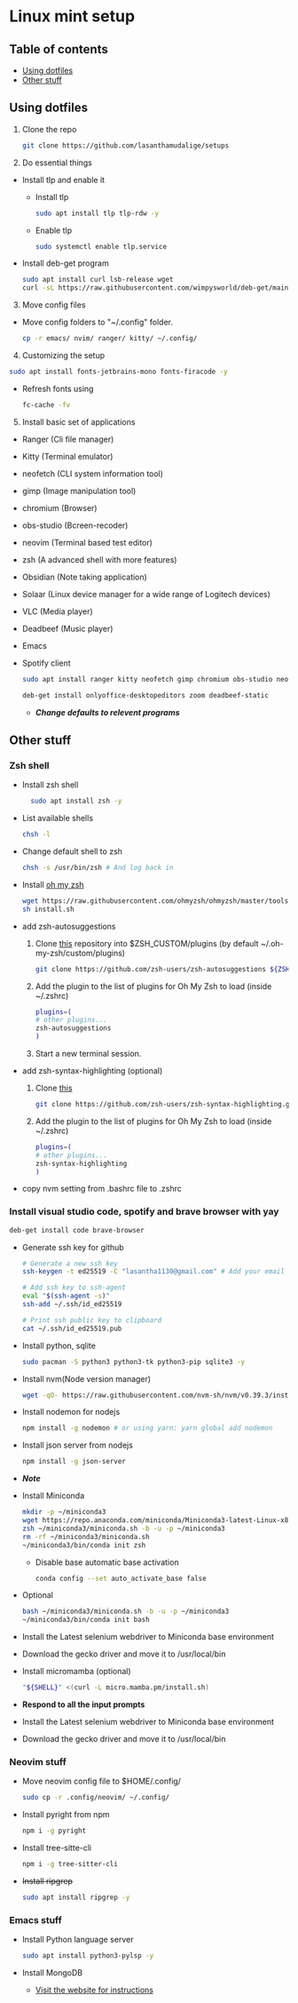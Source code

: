# Linux mint setup

## Table of contents

* [Using dotfiles](#using-dotfiles)
* [Other stuff](#other-stuff)

## Using dotfiles

1. Clone the repo

   <!-- This is how to properly declare code snippets  -->  
    ```bash
    git clone https://github.com/lasanthamudalige/setups
    ```

2. Do essential things

  * Install tlp and enable it
  
	* Install tlp
  	  ```bash
  	  sudo apt install tlp tlp-rdw -y
  	  ```

	* Enable tlp
  	  ```bash
  	  sudo systemctl enable tlp.service
  	  ```

  * Install deb-get program
	```bash
	sudo apt install curl lsb-release wget
	curl -sL https://raw.githubusercontent.com/wimpysworld/deb-get/main/deb-get | sudo -E bash -s install deb-get
	```

3. Move config files

* Move config folders to "~/.config" folder.

  ```bash
  cp -r emacs/ nvim/ ranger/ kitty/ ~/.config/
  ```

4. Customizing the setup

  ```bash
  sudo apt install fonts-jetbrains-mono fonts-firacode -y
  ```
  
  * Refresh fonts using
    
    ```bash
    fc-cache -fv
    ```

5. Install basic set of applications

* Ranger (Cli file manager)
* Kitty (Terminal emulator)
* neofetch (CLI system information tool)
* gimp (Image manipulation tool)
* chromium (Browser)
* obs-studio (Bcreen-recoder)
* neovim (Terminal based test editor)
* zsh (A advanced shell with more features)
* Obsidian (Note taking application)
* Solaar (Linux device manager for a wide range of Logitech devices)
* VLC (Media player)
* Deadbeef (Music player)
* Emacs 
* Spotify client

  ```bash
  sudo apt install ranger kitty neofetch gimp chromium obs-studio neovim zsh fwupd python3 python3-tk python3-pip sqlite3 emacs cmake libtool ripgrep  obsidian solaar vlc spotify-client ubuntu-restricted-extras htop btop -y
  ```

  <!-- Install onlyoffice from deb-get -->
  ```bash
  deb-get install onlyoffice-desktopeditors zoom deadbeef-static
  ```
  
  * ***Change defaults to relevent programs***

## Other stuff

### Zsh shell

* Install zsh shell

  ```bash
    sudo apt install zsh -y
  ```

* List available shells

  ```bash
  chsh -l
  ```

* Change default shell to zsh

  ```bash
  chsh -s /usr/bin/zsh # And log back in
  ```

* Install [oh my zsh](https://github.com/ohmyzsh/ohmyzsh)

  ```bash
  wget https://raw.githubusercontent.com/ohmyzsh/ohmyzsh/master/tools/install.sh
  sh install.sh
  ```

* add zsh-autosuggestions

  1. Clone [this](https://github.com/zsh-users/zsh-autosuggestions) repository into $ZSH_CUSTOM/plugins (by default ~/.oh-my-zsh/custom/plugins)

      ```bash
      git clone https://github.com/zsh-users/zsh-autosuggestions ${ZSH_CUSTOM:-~/.oh-my-zsh/custom}/plugins/zsh-autosuggestions
      ```

  2. Add the plugin to the list of plugins for Oh My Zsh to load (inside ~/.zshrc)

      ```bash
      plugins=( 
      # other plugins...
      zsh-autosuggestions
      )
      ```

  3. Start a new terminal session.

* add zsh-syntax-highlighting (optional)

  1. Clone [this](https://github.com/zsh-users/zsh-syntax-highlighting/blob/master/INSTALL.md)

      ```bash
      git clone https://github.com/zsh-users/zsh-syntax-highlighting.git ${ZSH_CUSTOM:-~/.oh-my-zsh/custom}/plugins/zsh-syntax-highlighting
      ```

  2. Add the plugin to the list of plugins for Oh My Zsh to load (inside ~/.zshrc)

      ```bash
      plugins=( 
      # other plugins...
      zsh-syntax-highlighting 
      )
      ```

* copy nvm setting from .bashrc file to .zshrc

### Install visual studio code, spotify and brave browser with yay

  ```bash
  deb-get install code brave-browser
  ```
 
* Generate ssh key for github

  ```bash
  # Generate a new ssh key
  ssh-keygen -t ed25519 -C "lasantha1130@gmail.com" # Add your email here by replacing "lasantha1130@gmail.com"

  # Add ssh key to ssh-agent
  eval "$(ssh-agent -s)"
  ssh-add ~/.ssh/id_ed25519

  # Print ssh public key to clipboard
  cat ~/.ssh/id_ed25519.pub
  ```

* Install python, sqlite

  ```bash
  sudo pacman -S python3 python3-tk python3-pip sqlite3 -y
  ```
  
* Install nvm(Node version manager)

  ```bash
  wget -qO- https://raw.githubusercontent.com/nvm-sh/nvm/v0.39.3/install.sh | bash  
  ```

* Install nodemon for nodejs

  ```bash
  npm install -g nodemon # or using yarn: yarn global add nodemon
  ```

* Install json server from nodejs

  ```bash
  npm install -g json-server
  ```

* ***Note***
* Install Miniconda

  ```bash
  mkdir -p ~/miniconda3
  wget https://repo.anaconda.com/miniconda/Miniconda3-latest-Linux-x86_64.sh -O ~/miniconda3/miniconda.sh
  zsh ~/miniconda3/miniconda.sh -b -u -p ~/miniconda3
  rm -rf ~/miniconda3/miniconda.sh
  ~/miniconda3/bin/conda init zsh
  ```
  
  * Disable base automatic base activation
    
    ```bash
    conda config --set auto_activate_base false
    ```
  
* Optional
  ```bash
  bash ~/miniconda3/miniconda.sh -b -u -p ~/miniconda3
  ~/miniconda3/bin/conda init bash
  ```

* Install the Latest selenium webdriver to Miniconda base environment
* Download the gecko driver and move it to /usr/local/bin

* Install micromamba (optional)

  ```bash
  "${SHELL}" <(curl -L micro.mamba.pm/install.sh)
  ```

* **Respond to all the input prompts**

* Install the Latest selenium webdriver to Miniconda base environment
* Download the gecko driver and move it to /usr/local/bin

### Neovim stuff

* Move neovim config file to $HOME/.config/

  ```bash
  sudo cp -r .config/neovim/ ~/.config/
  
  ```

* Install pyright from npm

  ```bash
  npm i -g pyright
  ```

* Install tree-sitte-cli

  ```bash
  npm i -g tree-sitter-cli
  ```

* ~~Install ripgrep~~

  ```bash
  sudo apt install ripgrep -y
  ```
### Emacs stuff

* Install Python language server

  	``` bash
	sudo apt install python3-pylsp -y
	```

* Install MongoDB
  
  * [Visit the website for instructions](https://www.mongodb.com/docs/manual/tutorial/install-mongodb-on-ubuntu/)
